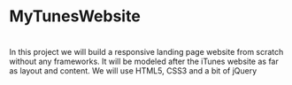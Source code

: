 # MyTunesWebsite
<h1></h1> In this project we will build a responsive landing page website from scratch without any frameworks. It will be modeled after the iTunes website as far as layout and content. We will use HTML5, CSS3 and a bit of jQuery </h1>



